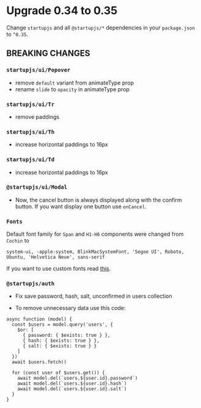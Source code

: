 # Upgrade 0.34 to 0.35

Change `startupjs` and all `@startupjs/*` dependencies in your `package.json` to `^0.35`.

## BREAKING CHANGES

### `startupjs/ui/Popover`
- remove `default` variant from animateType prop
- rename `slide` to `opacity` in animateType prop

### `startupjs/ui/Tr`
- remove paddings

### `startupjs/ui/Th`
- increase horizontal paddings to 16px

### `startupjs/ui/Td`
- increase horizontal paddings to 16px

### `@startupjs/ui/Modal`

- Now, the cancel button is always displayed along with the confirm button. If you want display one button use `onCancel`.

### `Fonts`

Default font family for `Span` and `H1-H6` components were changed from `Cochin` to

```
system-ui, -apple-system, BlinkMacSystemFont, 'Segoe UI', Roboto, Ubuntu, 'Helvetica Neue', sans-serif
```

If you want to use custom fonts read [this](https://startupjs-ui.dmapper.co/docs/foundation/Fonts).

### `@startupjs/auth`

- Fix save password, hash, salt, unconfirmed in users collection

- To remove unnecessary data use this code:

```
async function (model) {
  const $users = model.query('users', {
    $or: [
      { password: { $exists: true } },
      { hash: { $exists: true } },
      { salt: { $exists: true } }
    ]
  })
  await $users.fetch()

  for (const user of $users.get()) {
    await model.del(`users.${user.id}.password`)
    await model.del(`users.${user.id}.hash`)
    await model.del(`users.${user.id}.salt`)
  }
}
```
